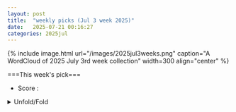 ```yaml
---
layout: post
title:  "weekly picks (Jul 3 week 2025)"
date:   2025-07-21 00:16:27
categories: 2025jul
---
```


{% include image.html url="/images/2025jul3weeks.png" caption="A WordCloud of 2025 July 3rd week collection" width=300 align="center" %}




===This week's pick===


* Score : 




<details>
  <summary> Unfold/Fold </summary>
  {% capture markdowncontent %}




---
07/25



1. **[science.adw8404](https://www.science.org/doi/10.1126/science.adw8404)** Metasurface quantum graphs for generalized Hong-Ou-Mandel interference (Science)

1. **[s42005-025-02226-7](https://www.nature.com/articles/s42005-025-02226-7)** Recurrent neural network wave functions for Rydberg atom arrays on kagome lattice (Communications Physics)



1. **[5d6p-8d1b](http://link.aps.org/doi/10.1103/5d6p-8d1b)** Quantum Mpemba Effect in Random Circuits (PRL)

1. **[v72s-rv7y](http://link.aps.org/doi/10.1103/v72s-rv7y)** Kaluza-Klein AdS Virasoro-Shapiro Amplitude near Flat Space (PRL)

1. **[52by-28mr](http://link.aps.org/doi/10.1103/52by-28mr)** Measurement of the Differential Static Scalar Polarizability of the 88Sr+ Clock Transition (PRL)

1. **[wyk5-k8tk](http://link.aps.org/doi/10.1103/wyk5-k8tk)** Excitonic Enhancement of Squeezed Light in Quantum-Optical High-Harmonic Generation from a Mott Insulator (PRL)

1. **[c1pk-jmqr](http://link.aps.org/doi/10.1103/c1pk-jmqr)** Spin-Polarized Condensed Plasmoids in Radiation Reaction Dominated Magnetic Reconnection (PRL)

1. **[xs5j-hp3p](http://link.aps.org/doi/10.1103/xs5j-hp3p)** Pressure-Driven Moiré Potential Enhancement and Tertiary Gap Opening in Graphene/h-BN Heterostructure (PRL)

1. **[3z9x-xpsq](http://link.aps.org/doi/10.1103/3z9x-xpsq)** Strongly Enhanced Mass Anisotropy in Monolayer Phosphorene and Field Tunability (PRL)

1. **[yy2w-pkww](http://link.aps.org/doi/10.1103/yy2w-pkww)** Predicting and Understanding Diffusion Lengths and Lifetimes in Solids via a Many-Body <i>Ab Initio</i> Method: The Role of Coupled Dynamics (PRL)

1. **[mp1d-jg6c](http://link.aps.org/doi/10.1103/mp1d-jg6c)** Magnetic Ni-N-Ni Centers in N-substituted NiO (PRL)

1. **[mkyj-77k8](http://link.aps.org/doi/10.1103/mkyj-77k8)** Efficiently Laser Driven Terahertz Surface Plasmon Polaritons on Long Metal Wire (PRX)

1. **[75gl-jzl6](http://link.aps.org/doi/10.1103/75gl-jzl6)** Displacement Field-Controlled Fractional Chern Insulators and Charge Density Waves in a Graphene/hBN Moiré Superlattice (PRX)

1. **[2fr6-b59y](http://link.aps.org/doi/10.1103/2fr6-b59y)** Dynamical probe of the pseudo Jahn-Teller effect in one-dimensional confined fermions (PRR)

1. **[vy9h-twqf](http://link.aps.org/doi/10.1103/vy9h-twqf)** Evaluation of coincidence time resolution in a liquid xenon detector with silicon photomultipliers (PRR)

1. **[wz1y-hgnk](http://link.aps.org/doi/10.1103/wz1y-hgnk)** Many-body colloidal dynamics under stochastic resetting: Competing effects of particle interactions on the steady-state distribution (PRRL)

1. **[y9l1-rvtq](http://link.aps.org/doi/10.1103/y9l1-rvtq)** Hedgehog-like spin texture in Sb-doped MnBi2Te4 (PRRL)





1. **[2507.17814v1](https://arxiv.org/abs/2507.17814)** Quantum Geometric Injection and Shift Optical Forces Drive Coherent Phonons (arXiv)

1. **[2507.17819v1](https://arxiv.org/abs/2507.17819)** Higher Chern bands in helical homotrilayer transition metal dichalcogenides (arXiv)

1. **[2507.17821v1](https://arxiv.org/abs/2507.17821)** Proximity-induced flat bands and topological properties in a decorated diamond chain (arXiv)

1. **[2507.17822v1](https://arxiv.org/abs/2507.17822)** Magnon topology driven by altermagnetism (arXiv)

1. **[2507.17823v1](https://arxiv.org/abs/2507.17823)** Two-dimensional nonlinear dynamical response of the magnetoelectrically driven dimerized spin-1/2 chain (arXiv)

1. **[2507.17840v1](https://arxiv.org/abs/2507.17840)** Comparative analysis of plasmon modes in layered Lindhard metals and strange metals (arXiv)

1. **[2507.18020v1](https://arxiv.org/abs/2507.18020)** Multipole order in two-dimensional altermagnets (arXiv)

1. **[2507.18089v1](https://arxiv.org/abs/2507.18089)** Topological Layer-Spin Filter in Screw Dislocation (arXiv)

1. **[2507.18364v1](https://arxiv.org/abs/2507.18364)** Dislocation-Driven Nucleation Type Switching Across Repeated Ultrafast Magnetostructural Phase Transition (arXiv)

1. **[2507.18373v1](https://arxiv.org/abs/2507.18373)** Persistent paramagnons in high-temperature infinite-layer nickelate superconductors (arXiv)

1. **[2507.18422v1](https://arxiv.org/abs/2507.18422)** Quantum Griffiths phase in the kagome Kondo lattice CeRh0.9Pd0.1Sn (arXiv)

1. **[2507.18441v1](https://arxiv.org/abs/2507.18441)** Local Hall Conductivity in Disordered Topological Insulators (arXiv)

1. **[2507.18543v1](https://arxiv.org/abs/2507.18543)** Symmetry driven spin anisotropic magnetotransport in quantum spin Hall insulator WTe2 1T (arXiv)

1. **[2507.18563v1](https://arxiv.org/abs/2507.18563)** Ultrafast coherent magnon spin currents in antiferromagnets (arXiv)

1. **[2507.18582v1](https://arxiv.org/abs/2507.18582)** Variational Monte Carlo Optimization of Topological Chiral Superconductors (arXiv)

1. **[2507.18598v1](https://arxiv.org/abs/2507.18598)** Superconductivity from dual-surface carriers in rhombohedral graphene (arXiv)

1. **[2507.18611v1](https://arxiv.org/abs/2507.18611)** Topological constraint on crystalline current (arXiv)

1. **[2507.17871v1](https://arxiv.org/abs/2507.17871)** Shallow quantum circuit for generating O(1)-entanged approximate state designs (arXiv)

1. **[2507.17877v1](https://arxiv.org/abs/2507.17877)** Sb2S3 and GaAs Absorber Layer-based Quantum Dot Solar Cells with Cadmium Telluride-based HTL: A Comparative Study (arXiv)

1. **[2507.18018v1](https://arxiv.org/abs/2507.18018)** Out-of-plane ferroelectricity, magnetoelectric coupling and persistent spin texture in two-dimensional multiferroics (arXiv)

1. **[2507.18069v1](https://arxiv.org/abs/2507.18069)** Anomalous magnetoresistance in an antiferromagnetic Kagome semimetal heterostructures (arXiv)

1. **[2507.18298v1](https://arxiv.org/abs/2507.18298)** Two coupled chiral SYK model (arXiv)

1. **[2507.18351v1](https://arxiv.org/abs/2507.18351)** Probing metric fluctuations with the spin of a particle: a quantum simulation with bimodal optical cavities (arXiv)

1. **[2507.18387v1](https://arxiv.org/abs/2507.18387)** Observation of period doubling and higher multiplicities in a driven single-spin system (arXiv)

1. **[2507.18388v1](https://arxiv.org/abs/2507.18388)** Antiferromagnetic Hall-Memristors (arXiv)

1. **[2507.18411v1](https://arxiv.org/abs/2507.18411)** Efficient GW band structure calculations using Gaussian basis functions and application to atomically thin transition-metal dichalcogenides (arXiv)

1. **[2507.18412v1](https://arxiv.org/abs/2507.18412)** Toda lattice formed in nonequilibrium steady states of SWCNT (arXiv)

1. **[2507.18416v1](https://arxiv.org/abs/2507.18416)** Far-field directionality control of coupled InP nanowire lasers (arXiv)

1. **[2507.18438v1](https://arxiv.org/abs/2507.18438)** 2D ferroelectricity accompanying antiferro-orbital order in semi-metallic WTe2 (arXiv)

1. **[2507.18487v1](https://arxiv.org/abs/2507.18487)** Low-power switching of memristors exhibiting fractional-order dynamics (arXiv)


---
07/24

1. **[s41467-025-62081-6](https://www.nature.com/articles/s41467-025-62081-6)** Pseudochaotic many-body dynamics as a pseudorandom state generator (Nature Communications)

1. **[s41467-025-61654-9](https://www.nature.com/articles/s41467-025-61654-9)** Anisotropic phase stiffness in infinite-layer nickelates superconductors (Nature Communications)

1. **[s42005-025-02177-z](https://www.nature.com/articles/s42005-025-02177-z)** Pauli spin blockade at room temperature in double-quantum-dot tunneling through individual deep dopants in silicon (Communications Physics)

1. **[s41586-025-09323-1](https://www.nature.com/articles/s41586-025-09323-1)** Coherent spectroscopy with a single antiproton spin (Nature)


1. **[pnp2-g1g5](http://link.aps.org/doi/10.1103/pnp2-g1g5)** Entanglement Structure of Non-Gaussian States and How to Measure It (PRL)

1. **[bhr5-g71p](http://link.aps.org/doi/10.1103/bhr5-g71p)** Simulating Quantum Instruments with Projective Measurements and Quantum Postprocessing (PRL)

1. **[8mnc-x42q](http://link.aps.org/doi/10.1103/8mnc-x42q)** Effective Theory for Strongly Attractive One-Dimensional Fermions (PRL)

1. **[n9sq-8cxw](http://link.aps.org/doi/10.1103/n9sq-8cxw)** Finite-Temperature Quantum Topological Order in Three Dimensions (PRL)

1. **[25ds-9724](http://link.aps.org/doi/10.1103/25ds-9724)** Enhancing Dynamic Range of Sub-Standard-Quantum-Limit Measurements via Quantum Deamplification (PRL)

1. **[c2dh-tj4v](http://link.aps.org/doi/10.1103/c2dh-tj4v)** First Look at Quartic-in-Spin Binary Dynamics at Third Post-Minkowskian Order (PRL)

1. **[yfqr-y9ks](http://link.aps.org/doi/10.1103/yfqr-y9ks)** Dual Spectroscopy of Quantum Simulated Fermi-Hubbard Systems (PRL)

1. **[wzjx-z2h5](http://link.aps.org/doi/10.1103/wzjx-z2h5)** Lifetime-Limited and Tunable Emission from Single Charge-Stabilized Nickel Vacancy Centers in Diamond (PRL)

1. **[77dq-hxtq](http://link.aps.org/doi/10.1103/77dq-hxtq)** Three-Dimensional Helical-Rotating Plasma Structures in Beam-Generated Partially Magnetized Plasmas (PRL)

1. **[mn34-7bj5](http://link.aps.org/doi/10.1103/mn34-7bj5)** Circular-Motion Fulling-Davies-Unruh Effect in Coupled Annular Josephson Junctions (PRL)

1. **[7z4z-vlj8](http://link.aps.org/doi/10.1103/7z4z-vlj8)** Approximate Symmetries, Insulators, and Superconductivity in the Continuum-Model Description of Twisted WSe2 (PRL)

1. **[pdqz-zb8k](http://link.aps.org/doi/10.1103/pdqz-zb8k)** Microscopic Theory of Pair Density Waves in Spin-Orbit Coupled Kondo Lattice (PRL)

1. **[38ds-xjl3](http://link.aps.org/doi/10.1103/38ds-xjl3)** Microscopic Origin of Reduced Magnetic Order in a Frustrated Metal (PRL)

1. **[2tx1-v7ml](http://link.aps.org/doi/10.1103/2tx1-v7ml)** Field-Induced Magnon Decays in Dipolar Quantum Magnets (PRL)

1. **[l93v-f576](http://link.aps.org/doi/10.1103/l93v-f576)** Spin Dynamics in the Dirac U(1) Spin Liquid YbZn2GaO5 (PRL)

1. **[vzp2-6gns](http://link.aps.org/doi/10.1103/vzp2-6gns)** Deterministic Double-Zero Media and Robust Wave Manipulation Using a Phononic Weyl Semimetal (PRL)

1. **[rt4w-v9r8](http://link.aps.org/doi/10.1103/rt4w-v9r8)** Indirect Band Nature of Atomically Thin Hexagonal Boron Nitride Identified by Resonant Excitation in the Deep Ultraviolet Regime (PRL)

1. **[Physics.18.s93](http://link.aps.org/doi/10.1103/Physics.18.s93)** Trusting Quantum Links Without Trusting Quantum Devices (Physics)




1. **[2507.16892v1](https://arxiv.org/abs/2507.16892)** Superconductivity in kagome metals due to soft loop-current fluctuations (arXiv)

1. **[2507.16909v1](https://arxiv.org/abs/2507.16909)** Superfluid stiffness of superconductors with delicate topology (arXiv)

1. **[2507.16927v1](https://arxiv.org/abs/2507.16927)** Unveiling the Miniband Structure of Graphene Moire Superlattices via Gate-dependent Terahertz Photocurrent Spectroscopy (arXiv)

1. **[2507.17028v1](https://arxiv.org/abs/2507.17028)** Graphene Frontiers: Recent Advancements in Energy and Electronics Applications (arXiv)

1. **[2507.17048v1](https://arxiv.org/abs/2507.17048)** Dopant-induced stabilization of three-dimensional charge order in cuprates (arXiv)

1. **[2507.17102v1](https://arxiv.org/abs/2507.17102)** Successive orthorhombic distortions in kagome metals by molecular orbital formation (arXiv)

1. **[2507.17146v1](https://arxiv.org/abs/2507.17146)** Time-hidden magnetic order in a multi-orbital Mott insulator (arXiv)

1. **[2507.17179v1](https://arxiv.org/abs/2507.17179)** Weak in the boundary: How weak SPT phases spoil anomaly matching (arXiv)

1. **[2507.17201v1](https://arxiv.org/abs/2507.17201)** Mott Criticality as the Confinement Transition of a Pseudogap-Mott Metal (arXiv)

1. **[2507.17203v1](https://arxiv.org/abs/2507.17203)** Phonon Dynamics of Topological Quantum Materials (arXiv)

1. **[2507.17227v1](https://arxiv.org/abs/2507.17227)** Topological Zero Modes in Non-Hermitian Topolectrical Systems: Size and Impedance Control (arXiv)

1. **[2507.17238v1](https://arxiv.org/abs/2507.17238)** Coupling of magnetic and lattice collective excitations in the 2D van der Waals antiferromagnet FePS3 (arXiv)

1. **[2507.17263v1](https://arxiv.org/abs/2507.17263)** Fingerprints of collective magnetic excitations in inelastic electron tunneling spectroscopy (arXiv)

1. **[2507.17295v1](https://arxiv.org/abs/2507.17295)** Beyond symmetry protection: Robust feedback-enforced edge states in non-Hermitian stacked quantum spin Hall systems (arXiv)

1. **[2507.17337v1](https://arxiv.org/abs/2507.17337)** Dissociation of one-dimensional excitons by static electric field (arXiv)

1. **[2507.17398v1](https://arxiv.org/abs/2507.17398)** Quantum Monte Carlo simulation of light and superlight bipolarons in extended Hubbard-Holstein models on face- and body-centered-cubic lattices (arXiv)

1. **[2507.17449v1](https://arxiv.org/abs/2507.17449)** Pressure-tunable phase transitions in atomically thin Chern insulator MnBi2Te4 (arXiv)

1. **[2507.17497v1](https://arxiv.org/abs/2507.17497)** Magnetic-Field Tunable Mobius and Higher-Order Topological Insulators in Three-Dimensional Layered Octagonal Quasicrystals (arXiv)

1. **[2507.17612v1](https://arxiv.org/abs/2507.17612)** Edge states at the boundary of graphene-like and Lieb lattices (arXiv)

1. **[2507.17630v1](https://arxiv.org/abs/2507.17630)** Quantum superposition in ultra-high mobility 2D photo-transport (arXiv)

1. **[2507.17656v1](https://arxiv.org/abs/2507.17656)** Fragility of Topology under Electronic Correlations in Iron Chalcogenides (arXiv)

1. **[2507.17751v1](https://arxiv.org/abs/2507.17751)** Perturbative renormalization group approach to magic-angle twisted bilayer graphene using topological heavy fermion model (arXiv)

1. **[2507.16896v1](https://arxiv.org/abs/2507.16896)** The sphere free energy of the vector models to order 1/N (arXiv)

1. **[2507.16966v1](https://arxiv.org/abs/2507.16966)** Higher symmetries, anomalies, and crossed squares in lattice gauge theory (arXiv)

1. **[2507.17039v1](https://arxiv.org/abs/2507.17039)** Josephson Traveling-Wave Parametric Amplifier with Inverse Kerr Phase Matching (arXiv)

1. **[2507.17159v1](https://arxiv.org/abs/2507.17159)** Altermagnetism and Weak Magnetism in the Insulating Distorted Perovskite Antiferromagnet NaOsO3 (arXiv)

1. **[2507.17410v1](https://arxiv.org/abs/2507.17410)** Revisiting the Impact of Single-Vacancy Defects on Electronic Properties of Graphene (arXiv)

1. **[2507.17586v1](https://arxiv.org/abs/2507.17586)** Entanglement dynamics in minimal Kitaev chains (arXiv)

1. **[2507.17677v1](https://arxiv.org/abs/2507.17677)** Machine Learning-Assisted Nano-imaging and Spectroscopy of Phase Coexistence in a Wide-Bandgap Semiconductor (arXiv)

1. **[2507.17720v1](https://arxiv.org/abs/2507.17720)** Simulating the interplay of dipolar and quadrupolar interactions in NMR by spin dynamic mean-field theory (arXiv)







---
07/23



1. **[s41598-025-11256-8](https://www.nature.com/articles/s41598-025-11256-8)** Proximity induced signatures of elusive Bose metal phase in topological insulator- superconductor junction (Scientific Reports)


1. **[s41598-025-12454-0](https://www.nature.com/articles/s41598-025-12454-0)** Impacts of intrinsic noise and quantum entanglement on the geometric and dynamical properties of the XXZ Heisenberg interacting spin model (Scientific Reports)


1. **[yr9d-7z8k](http://link.aps.org/doi/10.1103/yr9d-7z8k)** Scalable Parameter Design for Superconducting Quantum Circuits with Graph Neural Networks (PRL)

1. **[p88p-brnx](http://link.aps.org/doi/10.1103/p88p-brnx)** Excited-State Magnetic Properties of Carbon-like Ca14+ (PRL)

1. **[lclp-852d](http://link.aps.org/doi/10.1103/lclp-852d)** Hyperfine Rovibrational States of H3+ in a Weak External Magnetic Field (PRL)

1. **[zwhd-1k2t](http://link.aps.org/doi/10.1103/zwhd-1k2t)** Coherent and Incoherent Light Scattering by Single-Atom Wave Packets (PRL)

1. **[9759-kp38](http://link.aps.org/doi/10.1103/9759-kp38)** Competing Phases of HfO2 from Unstable Flat Phonon Bands of an Unconventional High-Symmetry Structure (PRL)

1. **[wv2n-51qg](http://link.aps.org/doi/10.1103/wv2n-51qg)** Magnetically Induced Topological Evolutions of Exceptional Points in Photonic Bands (PRL)

1. **[p4c3-t34b](http://link.aps.org/doi/10.1103/p4c3-t34b)** Enhanced Superconducting Gap in the Outer CuO2 Plane of the Trilayer Cuprate (Hg,Re)Ba2Ca2Cu3O8+δ (PRL)

1. **[tkcp-p5br](http://link.aps.org/doi/10.1103/tkcp-p5br)** Low-Rank Quantics Tensor Train Representations of Feynman Diagrams for Multiorbital Electron-Phonon Models (PRL)

1. **[bj2n-4k2w](http://link.aps.org/doi/10.1103/bj2n-4k2w)** Possible Spin-Triplet Excitonic Insulator in the Ultraquantum Limit of HfTe5 (PRL)

1. **[zk69-k6b2](http://link.aps.org/doi/10.1103/zk69-k6b2)** Odd-Parity Magnetism Driven by Antiferromagnetic Exchange (PRL)

1. **[9386-v25k](http://link.aps.org/doi/10.1103/9386-v25k)** All-Optical Magnetic Imaging Protocol to Achieve Angstrom-Scale Resolution with Spin Defects in van der Waals Materials (PRL)

1. **[tksw-5gb6](http://link.aps.org/doi/10.1103/tksw-5gb6)** Effective Markovian Dynamics Method for Solving Non-Markovian Dynamics of Stochastic Gene Expression (PRL)

1. **[kfn2-qggs](http://link.aps.org/doi/10.1103/kfn2-qggs)** Hetero-Orbital Two-Component Fractional Quantum Hall States in Bilayer Graphene (PRX)

1. **[xkwq-k2gp](http://link.aps.org/doi/10.1103/xkwq-k2gp)** Designing one-dimensional well-isolated flat bands in untwisted bilayer black phosphorus by asymmetric uniaxial strain (PRR)

1. **[fqn3-4qkv](http://link.aps.org/doi/10.1103/fqn3-4qkv)** Mechanism of the nonequilibrium phase transition in self-propelled particles with alignment (PRR)

1. **[z4z2-kj1t](http://link.aps.org/doi/10.1103/z4z2-kj1t)** Field dispersion and strong coupling of nuclear-electron spin excitation in MnCO3 (PRR)



1. **[2507.15925v1](https://arxiv.org/abs/2507.15925)** Generalized symmetry enriched criticality in (3+1)d (arXiv)

1. **[2507.15938v1](https://arxiv.org/abs/2507.15938)** Trimer superfluidity of antiparallel dipolar excitons in a bilayer heterostructure (arXiv)

1. **[2507.16026v1](https://arxiv.org/abs/2507.16026)** Stoner Transition at Finite Temperature in a 2D Isotropic Fermi Liquid (arXiv)

1. **[2507.16081v1](https://arxiv.org/abs/2507.16081)** Scanning Tunneling Microscope Tip-Induced Formation of Bi Bilayers on Bi2Te3 (arXiv)

1. **[2507.16173v1](https://arxiv.org/abs/2507.16173)** Quantum oscillation and topology change of the uncondensed Landau Fermi surface in superconducting CeCoIn5 (arXiv)

1. **[2507.16180v1](https://arxiv.org/abs/2507.16180)** Spatial filtering of interlayer exciton ground state in WSe2/MoS2 heterobilayer (arXiv)

1. **[2507.16325v1](https://arxiv.org/abs/2507.16325)** Unconventional charge density wave in Kagome metal BaFe2Al9 (arXiv)

1. **[2507.16333v1](https://arxiv.org/abs/2507.16333)** Electron doping in single crystalline BaBiO3: BaBiO3-xFx (arXiv)

1. **[2507.16352v1](https://arxiv.org/abs/2507.16352)** Long-lived Photoluminescence of Photostable One-dimensional Picoperovskites (arXiv)

1. **[2507.16445v1](https://arxiv.org/abs/2507.16445)** Miniaturized and robust tunable monochromatic magneto-optical platform for pulsed magnetic fields (arXiv)

1. **[2507.16453v1](https://arxiv.org/abs/2507.16453)** Exciton photoemission from a ground state of a solid Ta2Pd3Te5 (arXiv)

1. **[2507.16523v1](https://arxiv.org/abs/2507.16523)** "Odd" Toric Code in a tilted field: Higgs-confinement multicriticality, spontaneous self-duality symmetry breaking, and valence bond solids (arXiv)

1. **[2507.16525v1](https://arxiv.org/abs/2507.16525)** Flat-band thermodynamics reveals enhanced performance across Otto, Carnot, and Stirling cycles (arXiv)

1. **[2507.16558v1](https://arxiv.org/abs/2507.16558)** Thermal Hall transport in Kitaev spin liquids (arXiv)

1. **[2507.16619v1](https://arxiv.org/abs/2507.16619)** Two-Stage Ordering and Elastocaloric Effect in TmVO4 (arXiv)

1. **[2507.16643v1](https://arxiv.org/abs/2507.16643)** Asymmetric trions in monolayer transition metal dichalcogenides (arXiv)

1. **[2507.16673v1](https://arxiv.org/abs/2507.16673)** Non-Local Correlation Effects in DC and Optical Conductivity of the Hubbard Model (arXiv)

1. **[2507.16688v1](https://arxiv.org/abs/2507.16688)** Enhancing far-field thermal radiation by Floquet engineering (arXiv)

1. **[2507.16709v1](https://arxiv.org/abs/2507.16709)** Dwell-Time Model Simulation Assistance for Advancing Iron 3D Nano-Printing of Via Focused Electron Beam Induced Deposition (arXiv)

1. **[2507.16758v1](https://arxiv.org/abs/2507.16758)** Atomic-scale Frustrated Josephson Coupling and Multi-condensate Visualization in FeSe (arXiv)

1. **[2507.15941v1](https://arxiv.org/abs/2507.15941)** Systematic Improvement of Hamiltonian Truncation Effective Theory (arXiv)

1. **[2507.15950v1](https://arxiv.org/abs/2507.15950)** Topological control of quantum speed limits (arXiv)

1. **[2507.15957v1](https://arxiv.org/abs/2507.15957)** Mass-gap description of heavy impurities in Fermi gases (arXiv)

1. **[2507.16042v1](https://arxiv.org/abs/2507.16042)** Beyond fragmented dopant dynamics in quantum spin lattices: Robust localization and sub-diffusion (arXiv)

1. **[2507.16475v1](https://arxiv.org/abs/2507.16475)** On two-dimensional tensor network group symmetries (arXiv)

1. **[2507.16528v1](https://arxiv.org/abs/2507.16528)** Revisiting boundary-driven method for transport: Finite-size effects and the role of system-bath coupling (arXiv)

1. **[2507.16578v1](https://arxiv.org/abs/2507.16578)** Ultrastable, low-error dynamic polarization encoding of deterministically generated single photons (arXiv)

1. **[2507.16698v1](https://arxiv.org/abs/2507.16698)** Unidirectional perfect absorption induced by chiral coupling in spin-momentum locked waveguide magnonics (arXiv)

1. **[2507.16706v1](https://arxiv.org/abs/2507.16706)** Wrinkle Mediated Phase Transitions in In2Se3 (arXiv)






---
07/22


1. **[wphs-1kfd](http://link.aps.org/doi/10.1103/wphs-1kfd)** Phase Transitions in an Expanding Medium: Hot Remnants (PRL)

1. **[gy6f-4cs9](http://link.aps.org/doi/10.1103/gy6f-4cs9)** Double Spin Resonance for Traceable Ultrasensitive Atomic Spin Sensor (PRL)

1. **[s27c-kmfs](http://link.aps.org/doi/10.1103/s27c-kmfs)** Intervalley Coherent Order in Rhombohedral Tetralayer Graphene on MoS2 (PRL)

1. **[z8wj-f384](http://link.aps.org/doi/10.1103/z8wj-f384)** Disorder-Induced Slow Relaxation of Phonon Polarization (PRL)

1. **[kd73-93cg](http://link.aps.org/doi/10.1103/kd73-93cg)** Linear Scaling Causal Discovery from High-Dimensional Time Series by Dynamical Community Detection (PRL)

1. **[Physics.18.135](http://link.aps.org/doi/10.1103/Physics.18.135)** Testing Quantum Theory in Curved Spacetime (Physics)

1. **[6yl6-fr8b](http://link.aps.org/doi/10.1103/6yl6-fr8b)** Mathematical crystal chemistry II: Random search for ionic crystals and analysis on oxide crystals registered in ICSD (PRR)



1. **[2507.14281v1](https://arxiv.org/abs/2507.14281)** High-T_rm c AgxBC and CuxBC superconductors accessible via topochemical reactions (arXiv)

1. **[2507.14357v1](https://arxiv.org/abs/2507.14357)** Supercurrent tuning of the Josephson coupling energy (arXiv)

1. **[2507.14364v1](https://arxiv.org/abs/2507.14364)** Chiral-induced circularly polarized light emission from a single-molecule junction (arXiv)

1. **[2507.14365v1](https://arxiv.org/abs/2507.14365)** Dynamic annihilation pathways of magnetic skyrmions (arXiv)

1. **[2507.14435v1](https://arxiv.org/abs/2507.14435)** Critical angles and one-dimensional moire physics in twisted rectangular lattices (arXiv)

1. **[2507.14466v1](https://arxiv.org/abs/2507.14466)** A new collective mode in an iron-based superconductor with electronic nematicity (arXiv)

1. **[2507.14476v1](https://arxiv.org/abs/2507.14476)** Light-Induced Giant Enhancement of the Nonlinear Hall Effect in Two-Dimensional Electron Gases at KTaO3 (111) Interfaces (arXiv)

1. **[2507.14540v1](https://arxiv.org/abs/2507.14540)** The Anisotropy of Thermal Activation Energy of 2H-NbS2 (arXiv)

1. **[2507.14598v1](https://arxiv.org/abs/2507.14598)** Spin orientation -- a subtle interplay between strain and multipole Coulomb interactions (arXiv)

1. **[2507.14618v1](https://arxiv.org/abs/2507.14618)** Floquet composite Dirac semimetals (arXiv)

1. **[2507.14671v1](https://arxiv.org/abs/2507.14671)** Superconducting order parameter manifested in quasicrystals (arXiv)

1. **[2507.14732v1](https://arxiv.org/abs/2507.14732)** Spiral renormalization group flow and universal entanglement spectrum of the non-Hermitian 5-state Potts model (arXiv)

1. **[2507.14754v1](https://arxiv.org/abs/2507.14754)** Fluctuation-induced Hall-like lateral forces in a chiral-gain environment (arXiv)

1. **[2507.14763v1](https://arxiv.org/abs/2507.14763)** Enhanced phonon-drag by nanoscale design of homoepitaxial beta-Ga2O3 (arXiv)

1. **[2507.14890v1](https://arxiv.org/abs/2507.14890)** Probing the band structure of the strongly correlated antiferromagnet NiPS3 across its phase transition (arXiv)

1. **[2507.14977v1](https://arxiv.org/abs/2507.14977)** Potential barriers are nearly-ideal quantum thermoelectrics at finite power output (arXiv)

1. **[2507.14996v1](https://arxiv.org/abs/2507.14996)** Lifshitz Quantum Mechanics and Anisotropic Josephson Junction (arXiv)

1. **[2507.15011v1](https://arxiv.org/abs/2507.15011)** Quantum Capacitance and Electronic Properties of a Hexagonal Boron Nitride based FET Gas Sensor (arXiv)

1. **[2507.15068v1](https://arxiv.org/abs/2507.15068)** General scaling behavior of superconductors (arXiv)

1. **[2507.15170v1](https://arxiv.org/abs/2507.15170)** Revisiting the magnetic ground states of RECo5 permanent magnets (arXiv)

1. **[2507.15366v1](https://arxiv.org/abs/2507.15366)** Elucidating the origin of long-range ferromagnetic order in Fe3GeTe2 by low-energy magnon excitation studies (arXiv)

1. **[2507.15451v1](https://arxiv.org/abs/2507.15451)** Z2 topological trion insulator (arXiv)

1. **[2507.15510v1](https://arxiv.org/abs/2507.15510)** Magnetic Phase Diagrams of Antiferromagnet DyB12 with Jahn-Teller Lattice Instability and Electron Phase Separation (arXiv)

1. **[2507.15527v1](https://arxiv.org/abs/2507.15527)** Spin-orbit crossover and the origin of magnetic torque in kagome metals (arXiv)

1. **[2507.15531v1](https://arxiv.org/abs/2507.15531)** Skyrmion Hall effect and shape deformation of current-driven bilayer skyrmions in synthetic antiferromagnets (arXiv)

1. **[2507.15547v1](https://arxiv.org/abs/2507.15547)** Towards Understanding Prolate 4f Monomers: Numerical Predictions and Experimental Validation of Electronic Properties and Slow Relaxation in a Muffin-shaped Er^III Complex (arXiv)

1. **[2507.15554v1](https://arxiv.org/abs/2507.15554)** Interplay of Zeeman Splitting and Tunnel Coupling in Coherent Spin Qubit Shuttling (arXiv)

1. **[2507.15565v1](https://arxiv.org/abs/2507.15565)** Discrete time crystal and perfect many-body tunneling in a periodically driven Heisenberg spin chain (arXiv)

1. **[2507.15647v1](https://arxiv.org/abs/2507.15647)** Layer-selective Cooper pairing in an alternately stacked transition metal dichalcogenide (arXiv)

1. **[2507.15668v1](https://arxiv.org/abs/2507.15668)** Interaction-induced nematic Dirac semimetal from quadratic band touching: A constrained-path quantum Monte Carlo study (arXiv)

1. **[2507.15792v1](https://arxiv.org/abs/2507.15792)** Enhanced Superconductivity and Vortex Dynamics in One-Dimensional TaS2 Nanowires (arXiv)

1. **[2507.15853v1](https://arxiv.org/abs/2507.15853)** Optimized Fabrication Procedure for High-Quality Graphene-based Moire Superlattice Devices (arXiv)

1. **[2507.12886v1](https://arxiv.org/abs/2507.12886)** Disordered purification phase transition in hybrid random circuits (arXiv)

1. **[2507.14292v1](https://arxiv.org/abs/2507.14292)** Interplay of orbital and spin magnetization in trigonal tellurium (arXiv)

1. **[2507.14416v1](https://arxiv.org/abs/2507.14416)** Phonon density of states of magnetite (\ce{Fe3O4}) nanoparticles via molecular dynamics simulations (arXiv)

1. **[2507.14493v1](https://arxiv.org/abs/2507.14493)** Tunable exchange bias in Y3Fe5O12 film on Gd3Ga5O12 (arXiv)

1. **[2507.14523v1](https://arxiv.org/abs/2507.14523)** Anisotropic Anderson localization in higher-dimensional nonreciprocal lattices (arXiv)

1. **[2507.14709v1](https://arxiv.org/abs/2507.14709)** Temperature Dependent Mechanical and Structural Properties of Uniaxially Strained Planar Graphene (arXiv)

1. **[2507.14710v1](https://arxiv.org/abs/2507.14710)** Anomalous temperature dependence of local magnetic fields in altermagnetic MnTe (arXiv)

1. **[2507.14868v1](https://arxiv.org/abs/2507.14868)** Interference and short-range correlation in fermionic Hubbard gases (arXiv)

1. **[2507.14895v1](https://arxiv.org/abs/2507.14895)** Granovskii-Zhedanov Scar of XYZ Spin-chain: Modern Algebraic Perspectives and Realization in Higher Dimensional Lattices (arXiv)

1. **[2507.14923v1](https://arxiv.org/abs/2507.14923)** Model of dark current in silicon-based barrier impurity band infrared detector devices (arXiv)

1. **[2507.15023v1](https://arxiv.org/abs/2507.15023)** Sustained Amplification of Coherent Spin Waves by Parametric Pumping with Surface Acoustic Waves (arXiv)

1. **[2507.15052v1](https://arxiv.org/abs/2507.15052)** Anomalous Power Factor Enhancement and Local Structural Transition in Ni-Doped TiCoSb (arXiv)

1. **[2507.15056v1](https://arxiv.org/abs/2507.15056)** Transversal non-Clifford gates on qLDPC codes breaking the \sqrt N distance barrier and quantum-inspired geometry with Z2 systolic freedom (arXiv)

1. **[2507.15327v1](https://arxiv.org/abs/2507.15327)** Giant Resonance Raman Scattering via Anisotropic Excitons in ReS2 (arXiv)

1. **[2507.15384v1](https://arxiv.org/abs/2507.15384)** Anatomy of Non-Hermitian Dynamical Quantum Phase Transitions (arXiv)

1. **[2507.15429v1](https://arxiv.org/abs/2507.15429)** Anomalous charge density wave in two-dimensional altermagnet WO (arXiv)

1. **[2507.15466v1](https://arxiv.org/abs/2507.15466)** 't Hooft Anomalies and Defect Conformal Manifolds: Topological Signatures from Modulated Effective Actions (arXiv)

1. **[2507.15760v1](https://arxiv.org/abs/2507.15760)** Fourier Plane Tomographic Spectroscopy Reveals Orientation-Dependent Multipolar Plasmon Modes in Micrometer-Scale Janus Particles (arXiv)

1. **[2507.15817v1](https://arxiv.org/abs/2507.15817)** Charge density wave in intermetallic oxides R5Pb3O (R = La and Ce) (arXiv)

1. **[2507.15838v1](https://arxiv.org/abs/2507.15838)** Electron-Transfer and Exchange-Interaction Model of the Ligand Hyperfine Structure of Alkylated Iron-Sulfur Clusters (arXiv)





---
07/21

1. **[s41467-025-61735-9](https://www.nature.com/articles/s41467-025-61735-9)** Theoretical framework for confined ion transport in two-dimensional nanochannels (Nature Communications)



1. **[2507.13418v1](https://arxiv.org/abs/2507.13418)** The Hofstadter Butterfly: Bridging Condensed Matter, Topology, and Number Theory (arXiv)

1. **[2507.13513v1](https://arxiv.org/abs/2507.13513)** Lattice-charge coupling in a trilayer nickelate with intertwined density wave order (arXiv)

1. **[2507.13536v1](https://arxiv.org/abs/2507.13536)** High-performance amorphous superconducting rhenium films by e-beam evaporation (arXiv)

1. **[2507.13606v1](https://arxiv.org/abs/2507.13606)** Magnon-induced topological phases (arXiv)

1. **[2507.13688v1](https://arxiv.org/abs/2507.13688)** Topological Majorana flat bands in the Kitaev model on a Bishamon-kikko lattice (arXiv)

1. **[2507.13694v1](https://arxiv.org/abs/2507.13694)** Strain-Engineered Electronic Structure and Superconductivity in La3Ni2O7 Thin Films (arXiv)

1. **[2507.13699v1](https://arxiv.org/abs/2507.13699)** Spin-Electric Control of Individual Molecules on Surfaces (arXiv)

1. **[2507.13714v1](https://arxiv.org/abs/2507.13714)** Enhancing Coherence with a Clock Transition and Dynamical Decoupling in the Cr7Mn Molecular Nanomagnet (arXiv)

1. **[2507.13760v1](https://arxiv.org/abs/2507.13760)** Investigation of competing magnetic orders and the associated spin-phonon coupling effect in quasi-2D Cr1+xTe2 (x = 0.22) single crystal (arXiv)

1. **[2507.13781v1](https://arxiv.org/abs/2507.13781)** Resonant two-qubit gates for fermionic simulations with spin qubits (arXiv)

1. **[2507.13796v1](https://arxiv.org/abs/2507.13796)** Intraband circular photogalvanic effect in Weyl semimetals (arXiv)

1. **[2507.13816v1](https://arxiv.org/abs/2507.13816)** Resonant Photoluminescence of Quantum Incompressible Liquids (arXiv)

1. **[2507.13838v1](https://arxiv.org/abs/2507.13838)** Tuning the Surface States of Fe3O4 Nanoparticles for Enhanced Magnetic Anisotropy and Induction Efficacy (arXiv)

1. **[2507.13843v1](https://arxiv.org/abs/2507.13843)** Sizable superconducting gap and anisotropic chiral topological superconductivity in the Weyl semimetal PtBi2 (arXiv)

1. **[2507.13877v1](https://arxiv.org/abs/2507.13877)** Exact ground state on the 3D analogue of the Shastry-Sutherland model (arXiv)

1. **[2507.13962v1](https://arxiv.org/abs/2507.13962)** Alignment behavior of 2D diopsides (d-silicates) under the influence of an AC electric field (arXiv)

1. **[2507.13967v1](https://arxiv.org/abs/2507.13967)** Excitonic Insulator and the Extended Falicov--Kimball Model Away from Half-Filling (arXiv)

1. **[2507.14028v1](https://arxiv.org/abs/2507.14028)** Density Matrix Geometry and Sum Rules (arXiv)

1. **[2507.14065v1](https://arxiv.org/abs/2507.14065)** Predicting interface and spin states in armchair graphene nanoribbon junctions (arXiv)

1. **[2507.14074v1](https://arxiv.org/abs/2507.14074)** Emergent topology by Landau level mixing in quantum Hall-superconductor nanostructures (arXiv)

1. **[2507.14108v1](https://arxiv.org/abs/2507.14108)** Fast charge noise sensing using a spectator valley state in a singlet-triplet qubit (arXiv)

1. **[2507.13427v1](https://arxiv.org/abs/2507.13427)** Two-photon coupling via Josephson element II: Interaction renormalizations and cross-Kerr coupling (arXiv)

1. **[2507.13437v1](https://arxiv.org/abs/2507.13437)** Free Fermion Dynamics with Measurements: Topological Classification and Adaptive Preparation of Topological States (arXiv)

1. **[2507.13444v1](https://arxiv.org/abs/2507.13444)** Emergent cavity-QED dynamics along the edge of a photonic lattice (arXiv)

1. **[2507.13496v1](https://arxiv.org/abs/2507.13496)** Growing Sparse Quantum Codes from a Seed (arXiv)

1. **[2507.13784v1](https://arxiv.org/abs/2507.13784)** Room-Temperature Surface Exciton Polaritons in Colloidal J-Aggregate Flakes (arXiv)

1. **[2507.13840v1](https://arxiv.org/abs/2507.13840)** Quantifying mixed-state entanglement via partial transpose and realignment moments (arXiv)

1. **[2507.13862v1](https://arxiv.org/abs/2507.13862)** Role of quantum state texture in probing resource theories and quantum phase transition (arXiv)

1. **[2507.14092v1](https://arxiv.org/abs/2507.14092)** Ex Situ Fabrication of Superconducting Nanostructures for Low-Temperature STM (arXiv)

1. **[2507.14135v1](https://arxiv.org/abs/2507.14135)** Do mixed states exhibit deep thermalisation? (arXiv)





  {% endcapture %}
  {{ markdowncontent | markdownify }}
 </details>

<style>
  details {
    margin: 10px 0;
  }
  summary {
    cursor: pointer;
  }
</style>
